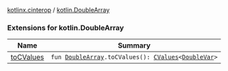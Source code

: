 [kotlinx.cinterop](../index.md) / [kotlin.DoubleArray](./index.md)

### Extensions for kotlin.DoubleArray

| Name | Summary |
|---|---|
| [toCValues](to-c-values.md) | `fun `[`DoubleArray`](https://kotlinlang.org/api/latest/jvm/stdlib/kotlin/-double-array/index.html)`.toCValues(): `[`CValues`](../-c-values/index.md)`<`[`DoubleVar`](../-double-var.md)`>` |

